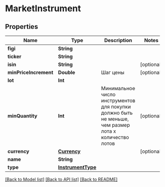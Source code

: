 # MarketInstrument

## Properties
Name | Type | Description | Notes
------------ | ------------- | ------------- | -------------
**figi** | **String** |  | 
**ticker** | **String** |  | 
**isin** | **String** |  | [optional] 
**minPriceIncrement** | **Double** | Шаг цены | [optional] 
**lot** | **Int** |  | 
**minQuantity** | **Int** | Минимальное число инструментов для покупки должно быть не меньше, чем размер лота х количество лотов | [optional] 
**currency** | [**Currency**](Currency.md) |  | [optional] 
**name** | **String** |  | 
**type** | [**InstrumentType**](InstrumentType.md) |  | 

[[Back to Model list]](../README.md#documentation-for-models) [[Back to API list]](../README.md#documentation-for-api-endpoints) [[Back to README]](../README.md)



